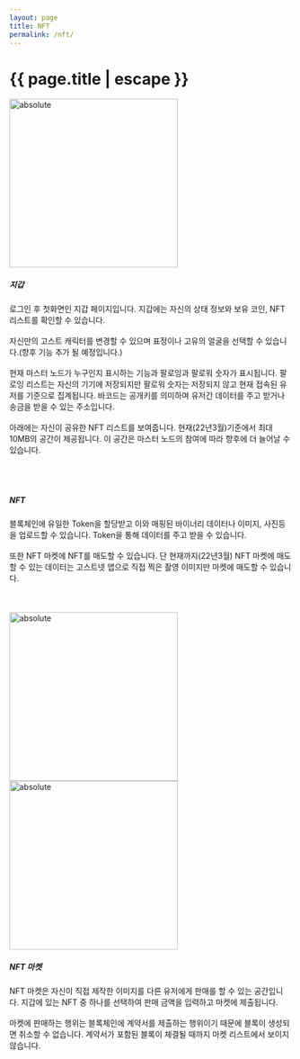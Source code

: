 ```yaml
---
layout: page
title: NFT 
permalink: /nft/
---
```


<h1 class="page-title">{{ page.title | escape }}</h1>

<div class="container">
      <div class="row">      
          <div class="col s12 m4 l6 center">     
            <img width="300" data-action="zoom" src='{{ "/assets/imgs/5_wallet.png" | relative_url }}' alt='absolute'> 
          </div>
          <div class="col s12 m4 l6 left">    
          <h5> 지갑</h5>
          로그인 후 첫화면인 지갑 페이지입니다. 지갑에는 자신의 상태 정보와 보유 코인, NFT리스트를 확인할 수 있습니다.<br><br>
          자신만의 고스트 캐릭터를 변경할 수 있으며 표정이나 고유의 얼굴을 선택할 수 있습니다.(향후 기능 추가 될 예정입니다.) <br><br>
          현재 마스터 노드가 누구인지 표시하는 기능과 팔로잉과 팔로워 숫자가 표시됩니다. 팔로잉 리스트는 자신의 기기에 저장되지만 팔로워 숫자는 저장되지 않고 현재 접속된 유저를 기준으로 집계됩니다. 
          바코드는 공개키를 의미하며 유저간 데이터를 주고 받거나 송금을 받을 수 있는 주소입니다.<br><br>
          아래에는 자신이 공유한 NFT 리스트를 보여줍니다. 현재(22년3월)기준에서 최대 10MB의 공간이 제공됩니다. 이 공간은 마스터 노드의 참여에 따라 향후에 더 늘어날 수 있습니다.
            <br><br><br><br>
          </div>
      </div>
      <div class="row"> 
          <div class="col s12 m4 l6 left">    
          <h5> NFT</h5>
          블록체인에 유일한 Token을 할당받고 이와 매핑된 바이너리 데이터나 이미지, 사진등을 업로드할 수 있습니다. Token을 통해 데이터를 주고 받을 수 있습니다. <br><br>
          또한 NFT 마켓에 NFT를 매도할 수 있습니다. 단 현재까지(22년3월) NFT 마켓에 매도할 수 있는 데이터는 고스트넷 앱으로 직접 찍은 촬영 이미지만 마켓에 매도할 수 있습니다.
            <br><br><br><br>
          </div>     
          <div class="col s12 m4 l6 center">     
            <img width="300" data-action="zoom" src='{{ "/assets/imgs/6_nftinfo.png" | relative_url }}' alt='absolute'> 
          </div>
      </div>
      <div class="row">      
          <div class="col s12 m4 l6 center">     
            <img width="300" data-action="zoom" src='{{ "/assets/imgs/14_nftlist.png" | relative_url }}' alt='absolute'> 
          </div>
          <div class="col s12 m4 l6 left">    
          <h5> NFT 마켓</h5> 
          NFT 마켓은 자신이 직접 제작한 이미지를 다른 유저에게 판매를 할 수 있는 공간입니다. 지갑에 있는 NFT 중 하나를 선택하여 판매 금액을 입력하고 마켓에 제출됩니다. <br><br>
          마켓에 판매하는 행위는 블록체인에 계약서를 제출하는 행위이기 때문에 블록이 생성되면 취소할 수 없습니다. 계약서가 포함된 블록이 체결될 때까지 마켓 리스트에서 보이지 않습니다.
            <br><br><br><br>
          </div>
      </div>
</div>